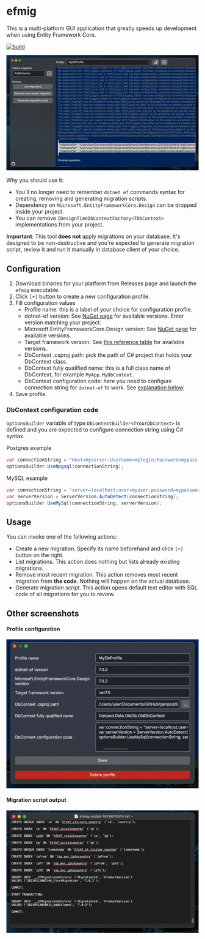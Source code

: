 # efmig

This is a multi-platform GUI application that greatly speeds up development when using Entity Framework Core.

[![build](https://github.com/stil/efmig/actions/workflows/build.yml/badge.svg)](https://github.com/stil/efmig/actions/workflows/build.yml)

![alt text](images/main.png)


Why you should use it:
* You'll no longer need to remember `dotnet ef` commands syntax for creating, removing and generating migration scripts.
* Dependency on `Microsoft.EntityFrameworkCore.Design` can be dropped inside your project.
* You can remove `IDesignTimeDbContextFactory<TDbContext>` implementations from your project.

**Important**: This tool **does not** apply migrations on your database. It's designed to be non-destructive and you're expected to generate migration script, review it and run it manually in database client of your choice.

## Configuration

1. Download binaries for your platform from Releases page and launch the `efmig` executable.
2. Click `[+]` button to create a new configuration profile.
3. Fill configuration values
   - Profile name: this is a label of your choice for configuration profile.
   - dotnet-ef version: See [NuGet page](https://www.nuget.org/packages/dotnet-ef/#versions-body-tab) for available versions. Enter version matching your project.
   - Microsoft.EntityFrameworkCore.Design version: See [NuGet page](https://www.nuget.org/packages/Microsoft.EntityFrameworkCore.Design/#versions-body-tab) for available versions.
   - Target framework version: See [this reference table](https://learn.microsoft.com/en-us/dotnet/standard/frameworks#supported-target-frameworks) for available versions.
   - DbContext .csproj path: pick the path of C# project that holds your DbContext class.
   - DbContext fully qualified name: this is a full class name of DbContext, for example `MyApp.MyDbContext`.
   - DbContext configuration code: here you need to configure connection string for `dotnet-ef` to work. See [explanation below](#dbcontext-configuration-code). 
4. Save profile.

### DbContext configuration code

`optionsBuilder` variable of type `DbContextBuilder<TYourDbContext>` is defined and you are expected to configure connection string using C# syntax.

Postgres example
```csharp
var connectionString = "Host=myserver;Username=mylogin;Password=mypass;Database=mydatabase";
optionsBuilder.UseNpgsql(connectionString);
```

MySQL example
```csharp
var connectionString = "server=localhost;user=myuser;password=mypassword;database=mydb;";
var serverVersion = ServerVersion.AutoDetect(connectionString);
optionsBuilder.UseMySql(connectionString, serverVersion);
```

## Usage
You can invoke one of the following actions:
- Create a new migration. Specify its name beforehand and click `[+]` button on the right.
- List migrations. This action does nothing but lists already existing migrations.
- Remove most recent migration. This action removes most recent migration from **the code**. Nothing will happen on the actual database.
- Generate migration script. This action opens default text editor with SQL code of all migrations for you to review.

## Other screenshots

#### Profile configuration
![alt text](images/profile-settings.png)

#### Migration script output
![alt text](images/migration-script.png)
